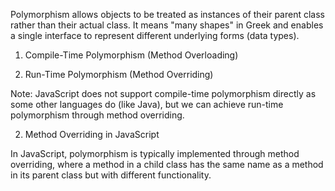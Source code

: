  <!-- Polymorphism -->

Polymorphism allows objects to be treated as instances of their parent class rather than their actual class. It means "many shapes" in Greek and enables a single interface to represent different underlying forms (data types). 

<!-- There are two types of polymorphism: -->

1. Compile-Time Polymorphism (Method Overloading)

2. Run-Time Polymorphism (Method Overriding)

Note: JavaScript does not support compile-time polymorphism directly as some other languages do (like Java), but we can achieve run-time polymorphism through method overriding.

2. Method Overriding in JavaScript

In JavaScript, polymorphism is typically implemented through method overriding, where a method in a child class has the same name as a method in its parent class but with different functionality.


